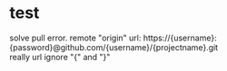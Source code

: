 # test
solve pull error.
remote "origin" 
  url:  https://{username}:{password}@github.com/{username}/{projectname}.git  
really url ignore "{" and "}"
